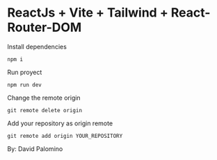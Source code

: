 # ReactJs + Vite + Tailwind + React-Router-DOM

Install dependencies 
```
npm i 
```

Run proyect
```
npm run dev 
```

Change the remote origin
```
git remote delete origin
```
Add your repository as origin remote
```
git remote add origin YOUR_REPOSITORY
```

By: David Palomino 
